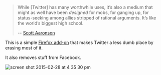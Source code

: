 > While [Twitter] has many worthwhile uses, it’s also a medium that might
> as well have been *designed* for mobs, for ganging up, for
> status-seeking among allies stripped of rational arguments.
> It’s like the world’s biggest high school.
>
> -- [Scott Aaronson][sa]

This is a simple [Firefox add-on][xpi] that makes Twitter a less dumb place
by erasing most of it.

It also removes stuff from Facebook.

![screen shot 2015-02-28 at 4 35 30 pm](https://cloud.githubusercontent.com/assets/124687/6428230/0d85a46a-bf68-11e4-8c6f-b73f584c3996.png)

  [sa]: http://www.scottaaronson.com/blog/?p=2221
  [xpi]: https://toolness.github.io/twitter-is-dumb/twitter-is-dumb.xpi
